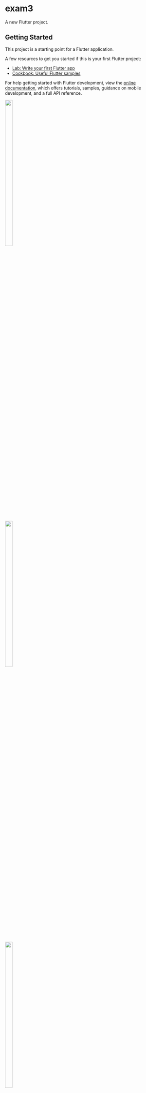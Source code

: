 # exam3

A new Flutter project.

## Getting Started

This project is a starting point for a Flutter application.

A few resources to get you started if this is your first Flutter project:

- [Lab: Write your first Flutter app](https://docs.flutter.dev/get-started/codelab)
- [Cookbook: Useful Flutter samples](https://docs.flutter.dev/cookbook)

For help getting started with Flutter development, view the
[online documentation](https://docs.flutter.dev/), which offers tutorials,
samples, guidance on mobile development, and a full API reference.


<p float="center">

<img src="https://user-images.githubusercontent.com/116253924/218112668-5d9cc5ce-395c-4f20-a073-d4551d65f69c.png" width=22% height=35%>



</p>



<p float="center">

<img src="https://user-images.githubusercontent.com/116253924/218112810-3c9c0dd7-7ba7-4ebe-bce0-c4fce4b71ba3.png" width=22% height=35%>



</p>



<p float="center">

<img src="https://user-images.githubusercontent.com/116253924/218113019-0c279ade-d7f3-41f8-90d2-90bdeb1289ff.png" width=22% height=35%>
 

</p>
